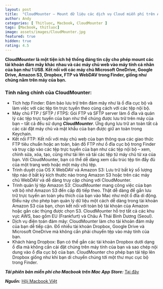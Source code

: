 ```yaml
---
layout: post
title:  "CloudMounter – Mount dữ liệu các dịch vụ Cloud miễn phí trên AppStore"
author: Andy
categories: [ Thitluoc, Macbook, CloudMounter ]
tags: [Macbook, thitluoc]
image: assets/images/CloudMounter.jpg
featured: true
hidden: true
rating: 4.5
---
```


**CloudMounter là một tiện ích hệ thống đáng tin cậy cho phép mount các tài khoản đám mây khác nhau và các máy chủ web vào máy tính cá nhân của bạn như 1 USB. Kết nối với các máy chủ Microsoft OneDrive, Google Drive, Amazon S3, Dropbox, FTP và WebDAV trong Finder, giống như chúng nằm trên máy của bạn.**

### Tính năng chính của CloudMounter:
  - Tích hợp Finder: Đảm bảo lưu trữ trên đám mây như là ổ đĩa cục bộ và làm việc với các tệp tin trực tuyến theo cùng cách với các tệp nội bộ.
  - Máy chủ FTP / SFTP / FTPS: Gói FTP và SFTP server làm ổ đĩa và quản lý các tệp trực tuyến của bạn như thể chúng được lưu trữ trên máy của bạn – tất cả đều sử dụng ***CloudMounter***. Ứng dụng lưu trữ an toàn tất cả các cài đặt máy chủ và mật khẩu của bạn được giữ an toàn trong Keychain.
  - Kết nối FTP: Kết nối với máy chủ web của bạn thông qua các giao thức FTP tiêu chuẩn hoặc an toàn, bản đồ FTP như ổ đĩa cục bộ trong Finder và truy cập vào các tệp trực tuyến của bạn như các tệp nội bộ – xem, chỉnh sửa, xóa, tạo, cũng như tải lên và tải các tệp từ máy chủ từ xa của bạn. Với CloudMounter, bạn có thể dễ dàng xem cấu trúc tệp tin đầy đủ của một trang web hoặc một máy chủ tệp.
  - Trình duyệt của OS X WebDAV và Amazon S3: Lưu trữ bất kỳ số lượng tệp nào ở bất kỳ kích thước nào trong Amazon S3 hoặc trên các máy chủ WebDAV và dễ dàng truy cập chúng với CloudMounter.
  - Trình quản lý tệp Amazon S3: CloudMounter mang công việc của bạn với bộ nhớ Amazon S3 đến cấp độ tiếp theo. Thật dễ dàng để gắn lưu trữ trực tuyến an toàn yêu thích của bạn vào Mac như một ổ đĩa di động. Điều này cho phép bạn quản lý dữ liệu một cách dễ dàng trong tài khoản Amazon S3 của bạn, chọn kết nối với toàn bộ tài khoản của Amazon hoặc gắn các thùng được chọn S3. CloudMounter hỗ trợ tất cả các khu vực AWS, bao gồm EU (Frankfurt) và Châu Á Thái Bình Dương (Seoul).
  - Dịch vụ điện toán đám mây: CloudMounter làm cho tài khoản đám mây của bạn dễ tiếp cận. Đổ nhiều tài khoản Dropbox, Google Drive và Microsoft OneDrive mà không cần phải chuyển tệp vào máy tính của bạn.
  - Khách hàng Dropbox: Bạn có thể gắn các tài khoản Dropbox dưới dạng ổ đĩa mà không cần cài đặt chúng trên máy tính của bạn và sao chép nội dung vào ổ đĩa cục bộ của bạn. CloudMounter cho phép bạn tải tệp lên Dropbox giống như khi bạn di chuyển chúng tới một thư mục cục bộ trong Finder.

  ***Tải phiên bản miễn phí cho Macbook trên Mac App Store:*** [Tại đây](https://apps.apple.com/us/app/cloudmounter-cloud-encryption/id1130254674)

***Nguồn:*** [Hội Macbook Việt](https://www.facebook.com/groups/hoimacbookviet/)
